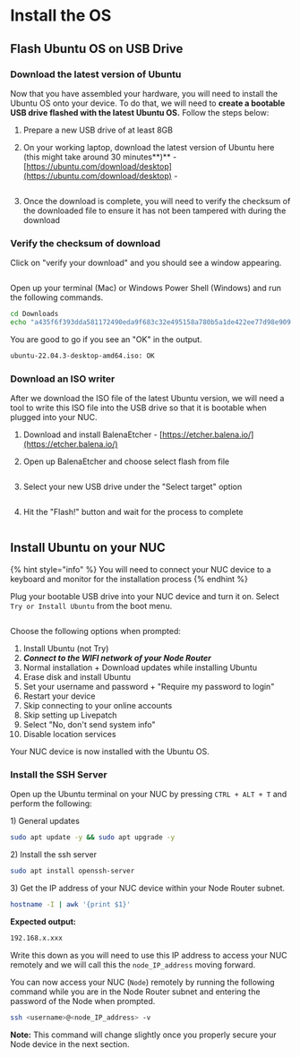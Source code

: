 # Install the OS

## Flash Ubuntu OS on USB Drive

### Download the latest version of Ubuntu

Now that you have assembled your hardware, you will need to install the Ubuntu OS onto your device. To do that, we will need to **create a bootable USB drive flashed with the latest Ubuntu OS.** Follow the steps below:

1. Prepare a new USB drive of at least 8GB
2.  On your working laptop, download the latest version of Ubuntu here (this might take around 30 minutes**)** - [https://ubuntu.com/download/desktop](https://ubuntu.com/download/desktop) -&#x20;

    <figure><img src="../.gitbook/assets/image (66).png" alt=""><figcaption></figcaption></figure>
3. Once the download is complete, you will need to verify the checksum of the downloaded file to ensure it has not been tampered with during the download&#x20;

### Verify the checksum of download

Click on "verify your download" and you should see a window appearing.&#x20;

<figure><img src="../.gitbook/assets/image (68).png" alt=""><figcaption></figcaption></figure>

Open up your terminal (Mac) or Windows Power Shell (Windows) and run the following commands.

```sh
cd Downloads
echo "a435f6f393dda581172490eda9f683c32e495158a780b5a1de422ee77d98e909 *ubuntu-22.04.3-desktop-amd64.iso" | shasum -a 256 --check
```

You are good to go if you see an "OK" in the output.

```sh
ubuntu-22.04.3-desktop-amd64.iso: OK
```

### Download an ISO writer

After we download the ISO file of the latest Ubuntu version, we will need a tool to write this ISO file into the USB drive so that it is bootable when plugged into your NUC.&#x20;

1. Download and install BalenaEtcher - [https://etcher.balena.io/](https://etcher.balena.io/)
2.  Open up BalenaEtcher and choose select flash from file&#x20;

    <figure><img src="../.gitbook/assets/image (69).png" alt=""><figcaption></figcaption></figure>
3.  Select your new USB drive under the "Select target" option&#x20;

    <figure><img src="../.gitbook/assets/image (70).png" alt=""><figcaption></figcaption></figure>


4.  Hit the "Flash!" button and wait for the process to complete&#x20;

    <figure><img src="../.gitbook/assets/image (71).png" alt=""><figcaption></figcaption></figure>

## Install Ubuntu on your NUC

{% hint style="info" %}
You will need to connect your NUC device to a keyboard and monitor for the installation process
{% endhint %}

Plug your bootable USB drive into your NUC device and turn it on. Select `Try or Install Ubuntu` from the boot menu.&#x20;

<figure><img src="../.gitbook/assets/image (72).png" alt=""><figcaption></figcaption></figure>

Choose the following options when prompted:

1. Install Ubuntu (not Try)
2. _**Connect to the WIFI network of your Node Router**_
3. Normal installation + Download updates while installing Ubuntu
4. Erase disk and install Ubuntu
5. Set your username and password + "Require my password to login"
6. Restart your device
7. Skip connecting to your online accounts
8. Skip setting up Livepatch
9. Select "No, don't send system info"
10. Disable location services

Your NUC device is now installed with the Ubuntu OS.

### Install the SSH Server

Open up the Ubuntu terminal on your NUC by pressing `CTRL + ALT + T` and perform the following:

1\) General updates

```sh
sudo apt update -y && sudo apt upgrade -y
```

2\) Install the ssh server

```sh
sudo apt install openssh-server
```

3\) Get the IP address of your NUC device within your Node Router subnet.

```sh
hostname -I | awk '{print $1}'
```

**Expected output:**

```sh
192.168.x.xxx
```

Write this down as you will need to use this IP address to access your NUC remotely and we will call this the `node_IP_address` moving forward.

You can now access your NUC (`Node`) remotely by running the following command while you are in the Node Router subnet and entering the password of the Node when prompted.

```sh
ssh <username>@<node_IP_address> -v
```

**Note:** This command will change slightly once you properly secure your Node device in the next section.
